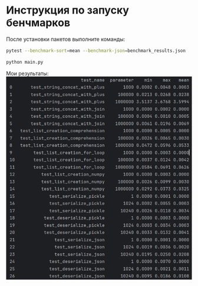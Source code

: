 # Инструкция по запуску бенчмарков
После установки пакетов выполните команды:
```bash
pytest --benchmark-sort=mean --benchmark-json=benchmark_results.json
```
```bash
python main.py
```

Мои результаты:
<img src="img.png">
